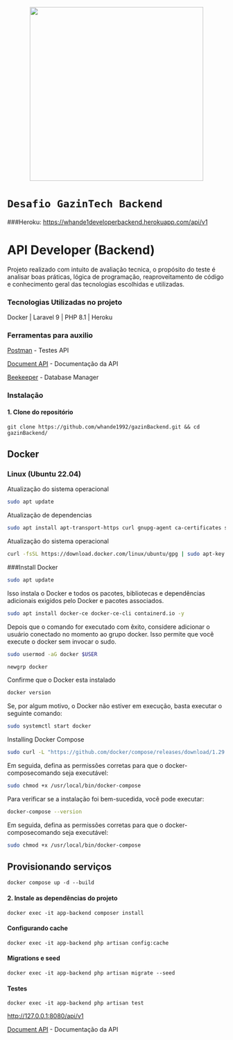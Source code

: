 <p align="center"><a href="https://laravel.com" target="_blank"><img src="https://raw.githubusercontent.com/laravel/art/master/logo-lockup/5%20SVG/2%20CMYK/1%20Full%20Color/laravel-logolockup-cmyk-red.svg" width="400"></a></p>


# `Desafio GazinTech Backend`
###Heroku: https://whande1developerbackend.herokuapp.com/api/v1
# **API Developer (Backend)**

Projeto realizado com intuito de avaliação tecnica, o propósito do teste é analisar boas práticas, lógica de programação, reaproveitamento de código e conhecimento geral das tecnologias escolhidas e utilizadas.


### **Tecnologias Utilizadas no projeto**
Docker | Laravel 9 | PHP 8.1 | Heroku

### Ferramentas para auxilio

[Postman](https://insomnia.rest/download) - Testes API

[Document API](https://documenter.getpostman.com/view/24012300/2s84DoTPia) - Documentação da API

[Beekeeper](https://www.beekeeperstudio.io/) - Database Manager


### **Instalação**

#### **1.** Clone do repositório

```
git clone https://github.com/whande1992/gazinBackend.git && cd gazinBackend/
```

## Docker

### Linux (Ubuntu 22.04)

Atualização do sistema operacional
```bash 
sudo apt update
```

Atualização de dependencias
```bash 
sudo apt install apt-transport-https curl gnupg-agent ca-certificates software-properties-common -y
```

Atualização do sistema operacional
```bash 
curl -fsSL https://download.docker.com/linux/ubuntu/gpg | sudo apt-key add -
```

###Install Docker
```bash 
sudo apt update
```

Isso instala o Docker e todos os pacotes, bibliotecas e dependências adicionais exigidos pelo Docker e pacotes associados.

```bash 
sudo apt install docker-ce docker-ce-cli containerd.io -y
```

Depois que o comando for executado com êxito, considere adicionar o usuário conectado no momento ao grupo docker. Isso permite que você execute o docker sem invocar o sudo.

```bash 
sudo usermod -aG docker $USER
```
```bash 
newgrp docker
```

Confirme que o Docker esta instalado
```bash 
docker version
```

Se, por algum motivo, o Docker não estiver em execução, basta executar o seguinte comando:
```bash 
sudo systemctl start docker
```


Installing Docker Compose
```bash 
sudo curl -L "https://github.com/docker/compose/releases/download/1.29.2/docker-compose-$(uname -s)-$(uname -m)" -o /usr/local/bin/docker-compose
```

Em seguida, defina as permissões corretas para que o docker-composecomando seja executável:
```bash 
sudo chmod +x /usr/local/bin/docker-compose
```

Para verificar se a instalação foi bem-sucedida, você pode executar:
```bash 
docker-compose --version
```

Em seguida, defina as permissões corretas para que o docker-composecomando seja executável:
```bash 
sudo chmod +x /usr/local/bin/docker-compose
```


## Provisionando serviços
```
docker compose up -d --build
```
#### **2.** Instale as dependências do projeto
```     
docker exec -it app-backend composer install 
```

#### Configurando cache
```     
docker exec -it app-backend php artisan config:cache 
```

#### Migrations e seed
```     
docker exec -it app-backend php artisan migrate --seed
```

#### Testes
```     
docker exec -it app-backend php artisan test
```

http://127.0.0.1:8080/api/v1
    
[Document API](https://documenter.getpostman.com/view/24012300/2s84DoTPia) - Documentação da API
